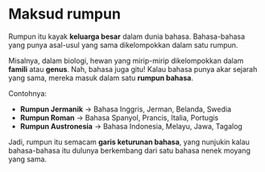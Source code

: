 # Maksud rumpun

Rumpun itu kayak **keluarga besar** dalam dunia bahasa. Bahasa-bahasa yang punya asal-usul yang sama dikelompokkan dalam satu rumpun.  

Misalnya, dalam biologi, hewan yang mirip-mirip dikelompokkan dalam **famili** atau **genus**. Nah, bahasa juga gitu! Kalau bahasa punya akar sejarah yang sama, mereka masuk dalam satu **rumpun bahasa**.  

Contohnya:  
- **Rumpun Jermanik** → Bahasa Inggris, Jerman, Belanda, Swedia  
- **Rumpun Roman** → Bahasa Spanyol, Prancis, Italia, Portugis  
- **Rumpun Austronesia** → Bahasa Indonesia, Melayu, Jawa, Tagalog  

Jadi, rumpun itu semacam **garis keturunan bahasa**, yang nunjukin kalau bahasa-bahasa itu dulunya berkembang dari satu bahasa nenek moyang yang sama.